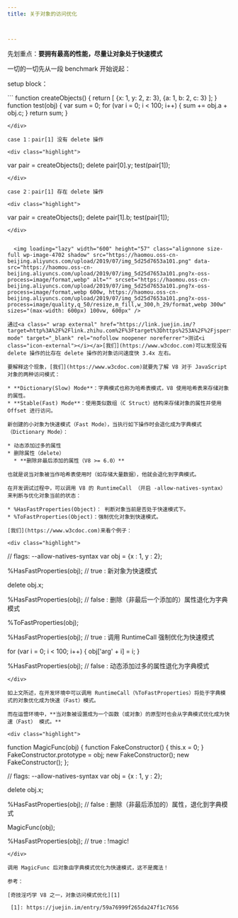 ```yaml
---
title: 关于对象的访问优化



---
```

先划重点：**要拥有最高的性能，尽量让对象处于快速模式**

一切的一切先从一段 benchmark 开始说起：

setup block：

<div class="highlight">
  ```
<span class="kd">function</span> <span class="nx">createObjects</span><span class="p">()</span> <span class="p">{</span>
    <span class="k">return</span> <span class="p">[</span>
        <span class="p">{</span><span class="nx">x</span><span class="o">:</span> <span class="mi">1</span><span class="p">,</span> <span class="nx">y</span><span class="o">:</span> <span class="mi">2</span><span class="p">,</span> <span class="nx">z</span><span class="o">:</span> <span class="mi">3</span><span class="p">},</span>
        <span class="p">{</span><span class="nx">a</span><span class="o">:</span> <span class="mi">1</span><span class="p">,</span> <span class="nx">b</span><span class="o">:</span> <span class="mi">2</span><span class="p">,</span> <span class="nx">c</span><span class="o">:</span> <span class="mi">3</span><span class="p">}</span>
    <span class="p">];</span>
<span class="p">}</span>
<span class="kd">function</span> <span class="nx">test</span><span class="p">(</span><span class="nx">obj</span><span class="p">)</span> <span class="p">{</span>
    <span class="kd">var</span> <span class="nx">sum</span> <span class="o">=</span> <span class="mi">0</span><span class="p">;</span>
    <span class="k">for</span> <span class="p">(</span><span class="kd">var</span> <span class="nx">i</span> <span class="o">=</span> <span class="mi">0</span><span class="p">;</span> <span class="nx">i</span> <span class="o"><</span> <span class="mi">100</span><span class="p">;</span> <span class="nx">i</span><span class="o">++</span><span class="p">)</span> <span class="p">{</span>
        <span class="nx">sum</span> <span class="o">+=</span> <span class="nx">obj</span><span class="p">.</span><span class="nx">a</span> <span class="o">+</span> <span class="nx">obj</span><span class="p">.</span><span class="nx">c</span><span class="p">;</span>
    <span class="p">}</span>
    <span class="k">return</span> <span class="nx">sum</span><span class="p">;</span>
<span class="p">}</span>

```
</div>

case 1：pair[1] 没有 delete 操作

<div class="highlight">
  ```
<span class="kd">var</span> <span class="nx">pair</span> <span class="o">=</span> <span class="nx">createObjects</span><span class="p">();</span>
<span class="k">delete</span> <span class="nx">pair</span><span class="p">[</span><span class="mi">0</span><span class="p">].</span><span class="nx">y</span><span class="p">;</span>
<span class="nx">test</span><span class="p">(</span><span class="nx">pair</span><span class="p">[</span><span class="mi">1</span><span class="p">]);</span>

```
</div>

case 2：pair[1] 存在 delete 操作

<div class="highlight">
  ```
<span class="kd">var</span> <span class="nx">pair</span> <span class="o">=</span> <span class="nx">createObjects</span><span class="p">();</span>
<span class="k">delete</span> <span class="nx">pair</span><span class="p">[</span><span class="mi">1</span><span class="p">].</span><span class="nx">b</span><span class="p">;</span>
<span class="nx">test</span><span class="p">(</span><span class="nx">pair</span><span class="p">[</span><span class="mi">1</span><span class="p">]);</span>

```
</div>


  <img loading="lazy" width="600" height="57" class="alignnone size-full wp-image-4702 shadow" src="https://haomou.oss-cn-beijing.aliyuncs.com/upload/2019/07/img_5d25d7653a101.png" data-src="https://haomou.oss-cn-beijing.aliyuncs.com/upload/2019/07/img_5d25d7653a101.png?x-oss-process=image/format,webp" alt="" srcset="https://haomou.oss-cn-beijing.aliyuncs.com/upload/2019/07/img_5d25d7653a101.png?x-oss-process=image/format,webp 600w, https://haomou.oss-cn-beijing.aliyuncs.com/upload/2019/07/img_5d25d7653a101.png?x-oss-process=image/quality,q_50/resize,m_fill,w_300,h_29/format,webp 300w" sizes="(max-width: 600px) 100vw, 600px" />

通过<a class=" wrap external" href="https://link.juejin.im/?target=http%3A%2F%2Flink.zhihu.com%2F%3Ftarget%3Dhttps%253A%2F%2Fjsperf.com%2Fdict-mode" target="_blank" rel="nofollow noopener noreferrer">测试<i class="icon-external"></i></a>[我们](https://www.w3cdoc.com)可以发现没有 delete 操作的比存在 delete 操作的对象访问速度快 3.4x 左右。

要解释这个现象，[我们](https://www.w3cdoc.com)就要先了解 V8 对于 JavaScript 对象的两种访问模式：

* **Dictionary(Slow) Mode**：字典模式也称为哈希表模式，V8 使用哈希表来存储对象的属性。
* **Stable(Fast) Mode**：使用类似数组（C Struct）结构来存储对象的属性并使用 Offset 进行访问。

新创建的小对象为快速模式（Fast Mode），当执行如下操作时会退化成为字典模式（Dictionary Mode）：

* 动态添加过多的属性
* 删除属性（delete）
  * **删除非最后添加的属性（V8 >= 6.0）**

也就是说当对象被当作哈希表使用时（如存储大量数据），他就会退化到字典模式。

在开发调试过程中，可以调用 V8 的 RuntimeCall （开启 -allow-natives-syntax）来判断与优化对象当前的状态：

* %HasFastProperties(Object)： 判断对象当前是否处于快速模式下。
* %ToFastProperties(Object)：强制优化对象到快速模式。

[我们](https://www.w3cdoc.com)来看个例子：

<div class="highlight">
  ```
<span class="c1">// flags: --allow-natives-syntax</span>
<span class="kd">var</span> <span class="nx">obj</span> <span class="o">=</span> <span class="p">{</span><span class="nx">x</span> <span class="o">:</span> <span class="mi">1</span><span class="p">,</span> <span class="nx">y</span> <span class="o">:</span> <span class="mi">2</span><span class="p">};</span>

<span class="o">%</span><span class="nx">HasFastProperties</span><span class="p">(</span><span class="nx">obj</span><span class="p">);</span> <span class="c1">// true  : 新对象为快速模式</span>

<span class="k">delete</span> <span class="nx">obj</span><span class="p">.</span><span class="nx">x</span><span class="p">;</span>

<span class="o">%</span><span class="nx">HasFastProperties</span><span class="p">(</span><span class="nx">obj</span><span class="p">);</span> <span class="c1">// false : 删除（非最后一个添加的）属性退化为字典模式</span>

<span class="o">%</span><span class="nx">ToFastProperties</span><span class="p">(</span><span class="nx">obj</span><span class="p">);</span>

<span class="o">%</span><span class="nx">HasFastProperties</span><span class="p">(</span><span class="nx">obj</span><span class="p">);</span> <span class="c1">// true  : 调用 RuntimeCall 强制优化为快速模式</span>

<span class="k">for</span> <span class="p">(</span><span class="kd">var</span> <span class="nx">i</span> <span class="o">=</span> <span class="mi">0</span><span class="p">;</span> <span class="nx">i</span> <span class="o"><</span> <span class="mi">100</span><span class="p">;</span> <span class="nx">i</span><span class="o">++</span><span class="p">)</span> <span class="p">{</span>
 <span class="nx">obj</span><span class="p">[</span><span class="s1">'arg'</span> <span class="o">+</span> <span class="nx">i</span><span class="p">]</span> <span class="o">=</span> <span class="nx">i</span><span class="p">;</span>
<span class="p">}</span>

<span class="o">%</span><span class="nx">HasFastProperties</span><span class="p">(</span><span class="nx">obj</span><span class="p">);</span> <span class="c1">// false : 动态添加过多的属性退化为字典模式</span>

```
</div>

如上文所述，在开发环境中可以调用 RuntimeCall（%ToFastProperties）将处于字典模式的对象优化成为快速（Fast）模式。

而在运营环境中，**当对象被设置成为一个函数（或对象）的原型时也会从字典模式优化成为快速（Fast） 模式。**

<div class="highlight">
  ```
<span class="kd">function</span> <span class="nx">MagicFunc</span><span class="p">(</span><span class="nx">obj</span><span class="p">)</span> <span class="p">{</span>
    <span class="kd">function</span> <span class="nx">FakeConstructor</span><span class="p">()</span> <span class="p">{</span>
        <span class="k">this</span><span class="p">.</span><span class="nx">x</span> <span class="o">=</span> <span class="mi">0</span><span class="p">;</span>
    <span class="p">}</span>
    <span class="nx">FakeConstructor</span><span class="p">.</span><span class="nx">prototype</span> <span class="o">=</span> <span class="nx">obj</span><span class="p">;</span>
    <span class="k">new</span> <span class="nx">FakeConstructor</span><span class="p">();</span>
    <span class="k">new</span> <span class="nx">FakeConstructor</span><span class="p">();</span>
<span class="p">};</span>

<span class="c1">// flags: --allow-natives-syntax</span>
<span class="kd">var</span> <span class="nx">obj</span> <span class="o">=</span> <span class="p">{</span><span class="nx">x</span> <span class="o">:</span> <span class="mi">1</span><span class="p">,</span> <span class="nx">y</span> <span class="o">:</span> <span class="mi">2</span><span class="p">};</span>

<span class="k">delete</span> <span class="nx">obj</span><span class="p">.</span><span class="nx">x</span><span class="p">;</span>

<span class="o">%</span><span class="nx">HasFastProperties</span><span class="p">(</span><span class="nx">obj</span><span class="p">);</span>
<span class="c1">// false : 删除（非最后添加的）属性，退化到字典模式</span>

<span class="nx">MagicFunc</span><span class="p">(</span><span class="nx">obj</span><span class="p">);</span>

<span class="o">%</span><span class="nx">HasFastProperties</span><span class="p">(</span><span class="nx">obj</span><span class="p">);</span>
<span class="c1">// true  : !magic!</span>

```
</div>

调用 MagicFunc 后对象由字典模式优化为快速模式，这不是魔法！

参考：

[奇技淫巧学 V8 之一，对象访问模式优化][1]

 [1]: https://juejin.im/entry/59a76999f265da247f1c7656
